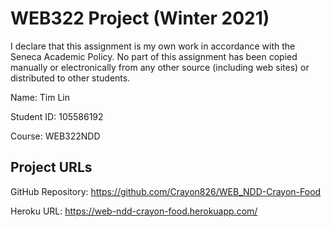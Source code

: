 # WEB322 Project (Winter 2021)

I declare that this assignment is my own work in accordance with
the Seneca Academic Policy. No part of this assignment has been
copied manually or electronically from any other source
(including web sites) or distributed to other students.

Name: Tim Lin

Student ID: 105586192

Course: WEB322NDD

## Project URLs

GitHub Repository: https://github.com/Crayon826/WEB_NDD-Crayon-Food

Heroku URL: https://web-ndd-crayon-food.herokuapp.com/
